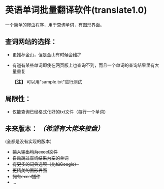 # 英语单词批量翻译软件(translate1.0)

一个简单的爬虫程序，用于查询单词，有图形界面。

## **查词网站的选择：**

- 更推荐金山，但是金山有时候会维护

- 有道有某些单词即使在网页版上也查询不到，而且一个单词的查询结果里有大量重复

  **【注】** 可以用"sample.txt"进行测试

## **局限性：**

- 仅能查询已经格式化好的txt文件（每行一个单词）

## **未来版本：** *（希望有大佬来接盘）*
(全都是没有实现的版本）
- ~~输入输出均为excel文件~~
- ~~自动跳过查询结果为空的单词~~
- ~~有更多的词典选项（比如Google）~~
- ~~更精美的图形界面~~
- ~~拥有excel插件~~
- ...

